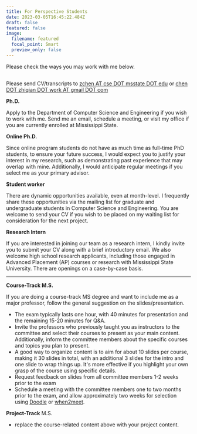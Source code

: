 ```yaml
---
title: For Perspective Students
date: 2023-03-05T16:45:22.484Z
draft: false
featured: false
image:
  filename: featured
  focal_point: Smart
  preview_only: false
---
```

Please check the ways you may work with me below.

## <!--more-->


Please send CV/transcripts to <ins>zchen AT cse DOT msstate DOT edu</ins> or  <ins>chen DOT zhiqian DOT work AT gmail DOT com</ins>

**Ph.D.**

Apply to the Department of Computer Science and Engineering if you wish to work with me. Send me an email, schedule a meeting, or visit my office if you are currently enrolled at Mississippi State. 

**Online Ph.D.**

Since online program students do not have as much time as full-time PhD students, to ensure your future success, I would expect you to justify your interest in my research, such as demonstrating past experience that may overlap with mine. Additionally, I would anticipate regular meetings if you select me as your primary advisor.

**Student worker**

There are dynamic opportunities available, even at month-level. I frequently share these opportunities via the mailing list for graduate and undergraduate students in Computer Science and Engineering. You are welcome to send your CV if you wish to be placed on my waiting list for consideration for the next project.

**Research Intern**

If you are interested in joining our team as a research intern, I kindly invite you to submit your CV along with a brief introductory email. We also welcome high school research applicants, including those engaged in Advanced Placement (AP) courses or research with Mississippi State University. There are openings on a case-by-case basis.

- - -


**Course-Track M.S.**

If you are doing a course-track MS degree and want to include me as a major professor, follow the general suggestion on the slides/presentation. 

* The exam typically lasts one hour, with 40 minutes for presentation and the remaining 15-20 minutes for Q&A. 
* Invite the professors who previously taught you as instructors to the committee and select their courses to present as your main content. 
Additionally, inform the committee members about the specific courses and topics you plan to present.
* A good way to organize content is to aim for about 10 slides per course, making it 30 slides in total, with an additional 3 slides for the intro and one slide to wrap things up. It's more effective if you highlight your own grasp of the course using specific details.
* Request feedback on slides from all committee members 1-2 weeks prior to the exam
* Schedule a meeting with the committee members one to two months prior to the exam, and allow approximately two weeks for selection using [Doodle](https://doodle.com/en/) or [when2meet](https://www.when2meet.com/).

**Project-Track** M.S.

* replace the course-related content above with your project content.
